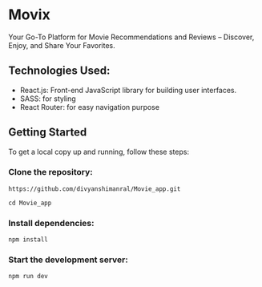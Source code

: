# Movix
Your Go-To Platform for Movie Recommendations and Reviews – Discover, Enjoy, and Share Your Favorites.

## Technologies Used:
- React.js: Front-end JavaScript library for building user interfaces.
- SASS: for styling
- React Router: for easy navigation purpose

## Getting Started
To get a local copy up and running, follow these steps:

### Clone the repository:
`https://github.com/divyanshimanral/Movie_app.git`

`cd Movie_app`

### Install dependencies:
`npm install`

### Start the development server:
`npm run dev`
